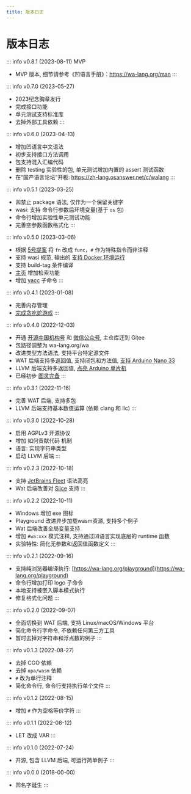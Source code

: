 ```yaml
---
title: 版本日志
---
```


# 版本日志

::: info v0.8.1 (2023-08-11) MVP
  - MVP 版本, 细节请参考《凹语言手册》：https://wa-lang.org/man
:::

::: info v0.7.0 (2023-05-27)
  - 2023纪念胸章发行
  - 完成接口功能
  - 单元测试支持标准库
  - 去掉外部工具依赖
:::

::: info v0.6.0 (2023-04-13)
  - 增加凹语言中文语法
  - 初步支持接口方法调用
  - 包支持混入汇编代码
  - 删除 testing 实验性的包, 单元测试增加内置的 assert 测试函数
  - 在“国产语言论坛”开板: https://zh-lang.osanswer.net/c/walang
:::

::: info v0.5.1 (2023-03-25)
  - 凹禁止 package 语法, 仅作为一个保留关键字
  - wasi: 支持 命令行参数后环境变量(基于 `os` 包)
  - 命令行增加实验性单元测试功能
  - 完善空参数函数格式化
:::

::: info v0.5.0 (2023-03-06)
  - 根据 [5号提案](https://wa-lang.org/community/proposal/p0005.html) 将 `fn` 改成 `func`，`#` 作为特殊指令而非注释
  - 支持 wasi 规范, 输出的 [支持 Docker 环境运行](https://wa-lang.org/smalltalk/st0020.html)
  - 支持 build-tag 条件编译
  - [主页](https://wa-lang.org/) 增加检索功能
  - 增加 [yacc](https://wa-lang.org/smalltalk/st0021.html) 子命令
:::

::: info v0.4.1 (2023-01-08)
  - 完善内存管理
  - [完成贪吃蛇游戏](https://wa-lang.org/smalltalk/st0018.html)
:::

::: info v0.4.0 (2022-12-03)
  - 开通 [开源中国机构号](https://my.oschina.net/walang) 和 [微信公众号](https://wa-lang.org/community/), 主仓库迁到 Gitee
  - 包路径调整为 wa-lang.org/wa
  - 改进类型方法语法, 支持平台特定源文件
  - WAT 后端支持多返回值, 支持闭包和方法值, [支持 Arduino Nano 33](https://wa-lang.org/smalltalk/st0015.html)
  - LLVM 后端支持多返回值, [点亮 Arduino 单片机](https://wa-lang.org/smalltalk/st0014.html)
  - 已经初步 [图灵完备](https://wa-lang.org/smalltalk/st0013.html)
:::

::: info v0.3.1 (2022-11-16)
  - 完善 WAT 后端, 支持多包
  - LLVM 后端支持基本数值运算 (依赖 clang 和 llc)
:::

::: info v0.3.0 (2022-10-28)
  - 启用 AGPLv3 开源协议
  - 增加 如何贡献代码 机制
  - 语言: 实现字符串类型
  - 启动 LLVM 后端
:::

::: info v0.2.3 (2022-10-18)
  - 支持 [JetBrains Fleet](https://github.com/wa-lang/fleet-wa) 语法高亮
  - Wat 后端改善对 [Slice](https://github.com/wa-lang/wa/blob/master/slice.wa) 支持
:::

::: info v0.2.2 (2022-10-11)
  - Windows 增加 exe 图标
  - Playground 改进异步加载wasm资源, 支持多个例子
  - Wat 后端改善全局变量支持
  - 增加 `#wa:xxx` 模式注释, 支持通过凹语言实现底层的 runtime 函数
  - 实验特性: 简化无参数和返回值函数定义
:::

::: info v0.2.1 (2022-09-16)
  - 支持纯浏览器编译执行: [https://wa-lang.org/playground](https://wa-lang.org/playground)
  - 命令行增加打印 logo 子命令
  - 本地支持被嵌入脚本模式执行
  - 修复格式化问题
:::

::: info v0.2.0 (2022-09-07)
  - 全面切换到 WAT 后端, 支持 Linux/macOS/Windows 平台
  - 简化命令行字命令, 不依赖任何第三方工具
  - 暂时去掉对字符串和浮点数的例子
:::

::: info v0.1.3 (2022-08-27)
  - 去掉 CGO 依赖
  - 去掉 `opa/wasm` 依赖
  - `#` 改为单行注释 
  - 简化命令行, 命令行支持执行单个文件
:::

::: info v0.1.2 (2022-08-15)
  - 增加 `#` 作为空格等价字符
:::

::: info v0.1.1 (2022-08-12)
  - LET 改成 VAR
:::

::: info v0.1.0 (2022-07-24)
  - 开源, 包含 LLVM 后端, 可运行简单例子
:::

::: info v0.0.0 (2018-00-00)
  - 凹名字诞生
:::